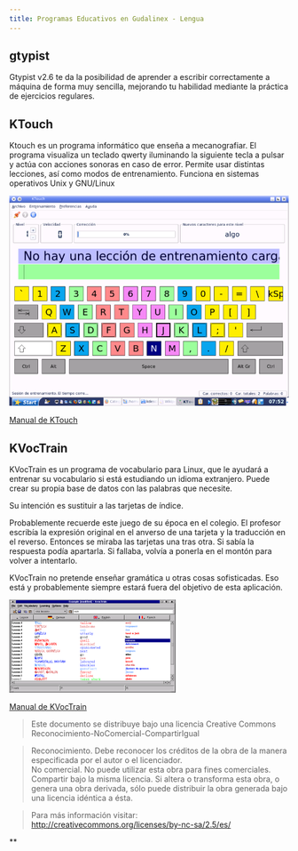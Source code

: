 ```yaml
---
title: Programas Educativos en Gudalinex - Lengua
---
```


## gtypist

Gtypist v2.6 te da la posibilidad de aprender a escribir correctamente a máquina de forma muy sencilla, mejorando tu habilidad mediante la práctica de ejercicios regulares.  

## KTouch

Ktouch es un programa informático que enseña a mecanografiar. El programa visualiza un teclado qwerty iluminando la siguiente tecla a pulsar y actúa con acciones sonoras en caso de error. Permite usar distintas lecciones, así como modos de entrenamiento. Funciona en sistemas operativos Unix y GNU/Linux  
  
![ktouch](../img/800px-Ktouch-rafax.png "ktouch")  
  
[Manual de KTouch](http://docs.kde.org/development/es/kdeedu/ktouch/index.html)  

## KVocTrain

KVocTrain es un programa de vocabulario para Linux, que le ayudará a entrenar su vocabulario si está estudiando un idioma extranjero. Puede crear su propia base de datos con las palabras que necesite.

Su intención es sustituir a las tarjetas de índice.

Probablemente recuerde este juego de su época en el colegio. El profesor escribía la expresión original en el anverso de una tarjeta y la traducción en el reverso. Entonces se miraba las tarjetas una tras otra. Si sabía la respuesta podía apartarla. Si fallaba, volvía a ponerla en el montón para volver a intentarlo.

KVocTrain no pretende enseñar gramática u otras cosas sofisticadas. Eso está y probablemente siempre estará fuera del objetivo de esta aplicación.

![kvt](../img/kvt.png "kvt")  

[Manual de KVocTrain](http://docs.kde.org/stable/es/kdeedu/kvoctrain/index.html)  
  
> Este documento se distribuye bajo una licencia Creative Commons Reconocimiento-NoComercial-CompartirIgual  
  
> Reconocimiento. Debe reconocer los créditos de la obra de la manera especificada por el autor o el licenciador.  
> No comercial. No puede utilizar esta obra para fines comerciales.  
> Compartir bajo la misma licencia. Si altera o transforma esta obra, o genera una obra derivada, sólo puede distribuir la obra generada bajo una licencia idéntica a ésta.  
  
  
> Para más información visitar: http://creativecommons.org/licenses/by-nc-sa/2.5/es/



**